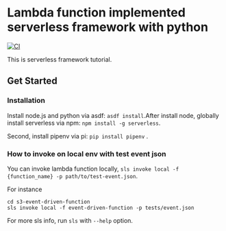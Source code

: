 # Lambda function implemented serverless framework with python

[![CI](https://github.com/tecchu11/s3-event-driven-function/actions/workflows/ci.yml/badge.svg)](https://github.com/tecchu11/s3-event-driven-function/actions/workflows/ci.yml)

This is serverless framework tutorial.

## Get Started

### Installation

Install node.js and python via asdf: `asdf install`.After install node, globally install serverless via
npm: `npm install -g serverless`.

Second, install pipenv via pi: `pip install pipenv` .

### How to invoke on local env with test event json

You can invoke lambda function locally, `sls invoke local -f {function_name} -p path/to/test-event.json`.

For instance

```
cd s3-event-driven-function
sls invoke local -f event-driven-function -p tests/event.json
```

For more sls info, run `sls` with `--help` option.
